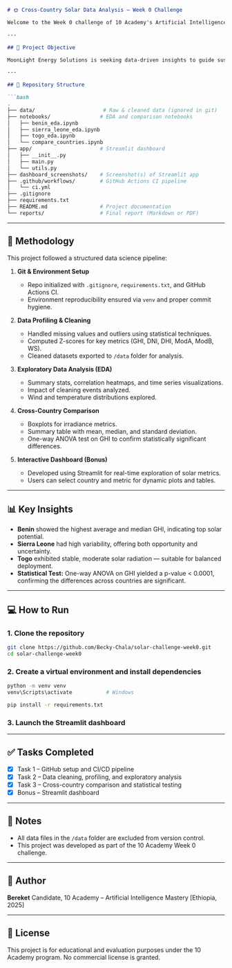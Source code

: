 ````markdown
# 🌞 Cross-Country Solar Data Analysis – Week 0 Challenge

Welcome to the Week 0 challenge of 10 Academy's Artificial Intelligence Mastery program. This repository contains the complete solution to the solar farm analysis project, including data profiling, exploratory analysis, cross-country comparison, and an interactive dashboard.

---

## 🚀 Project Objective

MoonLight Energy Solutions is seeking data-driven insights to guide sustainable investments in solar farms across **Benin**, **Sierra Leone**, and **Togo**. This project analyzes key environmental metrics from each country to identify high-potential regions for solar deployment.

---

## 📁 Repository Structure

```bash
.
├── data/                      # Raw & cleaned data (ignored in git)
├── notebooks/                # EDA and comparison notebooks
│   ├── benin_eda.ipynb
│   ├── sierra_leone_eda.ipynb
│   ├── togo_eda.ipynb
│   └── compare_countries.ipynb
├── app/                      # Streamlit dashboard
│   ├── __init__.py
│   ├── main.py
│   └── utils.py
├── dashboard_screenshots/    # Screenshot(s) of Streamlit app
├── .github/workflows/        # GitHub Actions CI pipeline
│   └── ci.yml
├── .gitignore
├── requirements.txt
├── README.md                 # Project documentation
└── reports/                  # Final report (Markdown or PDF)
````

---

## 🧪 Methodology

This project followed a structured data science pipeline:

1. **Git & Environment Setup**

   * Repo initialized with `.gitignore`, `requirements.txt`, and GitHub Actions CI.
   * Environment reproducibility ensured via `venv` and proper commit hygiene.

2. **Data Profiling & Cleaning**

   * Handled missing values and outliers using statistical techniques.
   * Computed Z-scores for key metrics (GHI, DNI, DHI, ModA, ModB, WS).
   * Cleaned datasets exported to `/data` folder for analysis.

3. **Exploratory Data Analysis (EDA)**

   * Summary stats, correlation heatmaps, and time series visualizations.
   * Impact of cleaning events analyzed.
   * Wind and temperature distributions explored.

4. **Cross-Country Comparison**

   * Boxplots for irradiance metrics.
   * Summary table with mean, median, and standard deviation.
   * One-way ANOVA test on GHI to confirm statistically significant differences.

5. **Interactive Dashboard (Bonus)**

   * Developed using Streamlit for real-time exploration of solar metrics.
   * Users can select country and metric for dynamic plots and tables.

---

## 📊 Key Insights

* **Benin** showed the highest average and median GHI, indicating top solar potential.
* **Sierra Leone** had high variability, offering both opportunity and uncertainty.
* **Togo** exhibited stable, moderate solar radiation — suitable for balanced deployment.
* **Statistical Test:** One-way ANOVA on GHI yielded a p-value < 0.0001, confirming the differences across countries are significant.

---

## 💻 How to Run

### 1. Clone the repository

```bash
git clone https://github.com/Becky-Chala/solar-challenge-week0.git
cd solar-challenge-week0
```

### 2. Create a virtual environment and install dependencies

```bash
python -m venv venv
venv\Scripts\activate           # Windows

pip install -r requirements.txt
```

### 3. Launch the Streamlit dashboard

---

## ✅ Tasks Completed

* [x] Task 1 – GitHub setup and CI/CD pipeline
* [x] Task 2 – Data cleaning, profiling, and exploratory analysis
* [x] Task 3 – Cross-country comparison and statistical testing
* [x] Bonus – Streamlit dashboard

---

## 📌 Notes

* All data files in the `/data` folder are excluded from version control.
* This project was developed as part of the 10 Academy Week 0 challenge.

---

## 🧠 Author

**Bereket**
Candidate, 10 Academy – Artificial Intelligence Mastery
\[Ethiopia, 2025]

---

## 📄 License

This project is for educational and evaluation purposes under the 10 Academy program. No commercial license is granted.

```
